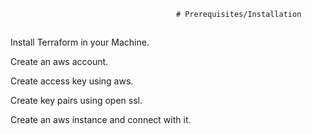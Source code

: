                                          # Prerequisites/Installation
##
Install Terraform in your Machine.

Create an aws account.

Create access key using aws.

Create key pairs using open ssl.

Create an aws instance and connect with it.
